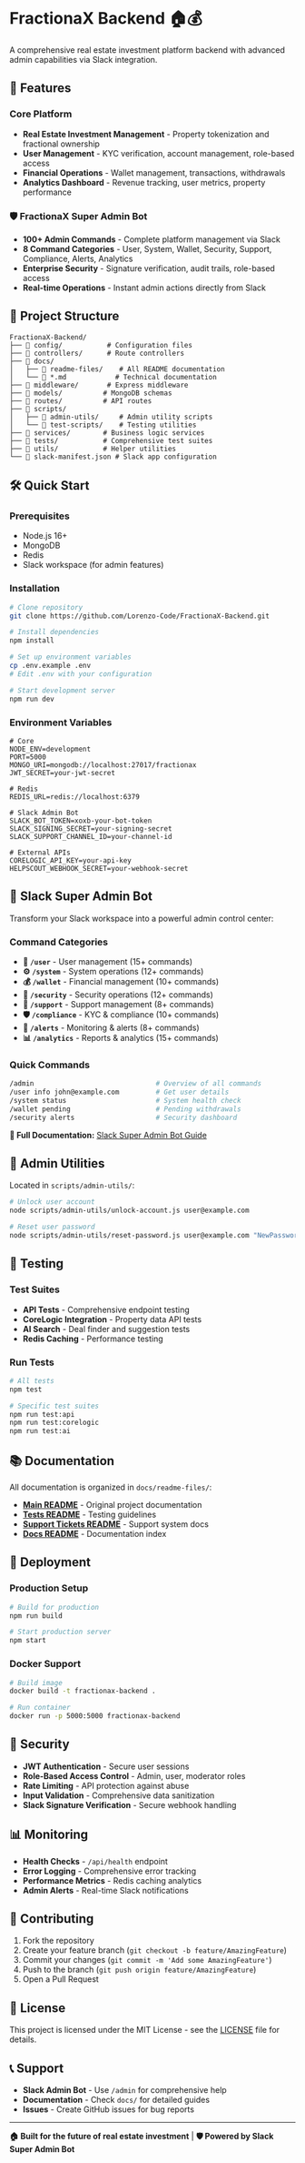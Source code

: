# FractionaX Backend 🏠💰

A comprehensive real estate investment platform backend with advanced admin capabilities via Slack integration.

## 🚀 Features

### **Core Platform**
- **Real Estate Investment Management** - Property tokenization and fractional ownership
- **User Management** - KYC verification, account management, role-based access
- **Financial Operations** - Wallet management, transactions, withdrawals
- **Analytics Dashboard** - Revenue tracking, user metrics, property performance

### **🛡️ FractionaX Super Admin Bot**
- **100+ Admin Commands** - Complete platform management via Slack
- **8 Command Categories** - User, System, Wallet, Security, Support, Compliance, Alerts, Analytics
- **Enterprise Security** - Signature verification, audit trails, role-based access
- **Real-time Operations** - Instant admin actions directly from Slack

## 📁 Project Structure

```
FractionaX-Backend/
├── 📂 config/           # Configuration files
├── 📂 controllers/      # Route controllers
├── 📂 docs/            
│   ├── 📂 readme-files/    # All README documentation
│   └── 📄 *.md            # Technical documentation
├── 📂 middleware/       # Express middleware
├── 📂 models/          # MongoDB schemas
├── 📂 routes/          # API routes
├── 📂 scripts/
│   ├── 📂 admin-utils/     # Admin utility scripts
│   └── 📂 test-scripts/    # Testing utilities
├── 📂 services/        # Business logic services
├── 📂 tests/           # Comprehensive test suites
├── 📂 utils/           # Helper utilities
└── 📄 slack-manifest.json # Slack app configuration
```

## 🛠️ Quick Start

### **Prerequisites**
- Node.js 16+
- MongoDB
- Redis
- Slack workspace (for admin features)

### **Installation**
```bash
# Clone repository
git clone https://github.com/Lorenzo-Code/FractionaX-Backend.git

# Install dependencies
npm install

# Set up environment variables
cp .env.example .env
# Edit .env with your configuration

# Start development server
npm run dev
```

### **Environment Variables**
```env
# Core
NODE_ENV=development
PORT=5000
MONGO_URI=mongodb://localhost:27017/fractionax
JWT_SECRET=your-jwt-secret

# Redis
REDIS_URL=redis://localhost:6379

# Slack Admin Bot
SLACK_BOT_TOKEN=xoxb-your-bot-token
SLACK_SIGNING_SECRET=your-signing-secret
SLACK_SUPPORT_CHANNEL_ID=your-channel-id

# External APIs
CORELOGIC_API_KEY=your-api-key
HELPSCOUT_WEBHOOK_SECRET=your-webhook-secret
```

## 🎯 Slack Super Admin Bot

Transform your Slack workspace into a powerful admin control center:

### **Command Categories**
- **👤 `/user`** - User management (15+ commands)
- **⚙️ `/system`** - System operations (12+ commands)  
- **💰 `/wallet`** - Financial management (10+ commands)
- **🔐 `/security`** - Security operations (12+ commands)
- **🎫 `/support`** - Support management (8+ commands)
- **🛡️ `/compliance`** - KYC & compliance (10+ commands)
- **🚨 `/alerts`** - Monitoring & alerts (8+ commands)
- **📊 `/analytics`** - Reports & analytics (15+ commands)

### **Quick Commands**
```bash
/admin                              # Overview of all commands
/user info john@example.com         # Get user details
/system status                      # System health check
/wallet pending                     # Pending withdrawals
/security alerts                    # Security dashboard
```

**📖 Full Documentation:** [Slack Super Admin Bot Guide](SLACK_SUPER_ADMIN_BOT.md)

## 🔧 Admin Utilities

Located in `scripts/admin-utils/`:

```bash
# Unlock user account
node scripts/admin-utils/unlock-account.js user@example.com

# Reset user password
node scripts/admin-utils/reset-password.js user@example.com "NewPassword123!"
```

## 🧪 Testing

### **Test Suites**
- **API Tests** - Comprehensive endpoint testing
- **CoreLogic Integration** - Property data API tests
- **AI Search** - Deal finder and suggestion tests
- **Redis Caching** - Performance testing

### **Run Tests**
```bash
# All tests
npm test

# Specific test suites
npm run test:api
npm run test:corelogic
npm run test:ai
```

## 📚 Documentation

All documentation is organized in `docs/readme-files/`:

- **[Main README](docs/readme-files/MAIN-README.md)** - Original project documentation
- **[Tests README](docs/readme-files/TESTS-README.md)** - Testing guidelines
- **[Support Tickets README](docs/readme-files/SUPPORT-TICKETS-README.md)** - Support system docs
- **[Docs README](docs/readme-files/DOCS-README.md)** - Documentation index

## 🚀 Deployment

### **Production Setup**
```bash
# Build for production
npm run build

# Start production server
npm start
```

### **Docker Support**
```bash
# Build image
docker build -t fractionax-backend .

# Run container
docker run -p 5000:5000 fractionax-backend
```

## 🔐 Security

- **JWT Authentication** - Secure user sessions
- **Role-Based Access Control** - Admin, user, moderator roles
- **Rate Limiting** - API protection against abuse
- **Input Validation** - Comprehensive data sanitization
- **Slack Signature Verification** - Secure webhook handling

## 📊 Monitoring

- **Health Checks** - `/api/health` endpoint
- **Error Logging** - Comprehensive error tracking
- **Performance Metrics** - Redis caching analytics
- **Admin Alerts** - Real-time Slack notifications

## 🤝 Contributing

1. Fork the repository
2. Create your feature branch (`git checkout -b feature/AmazingFeature`)
3. Commit your changes (`git commit -m 'Add some AmazingFeature'`)
4. Push to the branch (`git push origin feature/AmazingFeature`)
5. Open a Pull Request

## 📄 License

This project is licensed under the MIT License - see the [LICENSE](LICENSE) file for details.

## 📞 Support

- **Slack Admin Bot** - Use `/admin` for comprehensive help
- **Documentation** - Check `docs/` for detailed guides
- **Issues** - Create GitHub issues for bug reports

---

**🏠 Built for the future of real estate investment** | **🛡️ Powered by Slack Super Admin Bot**
